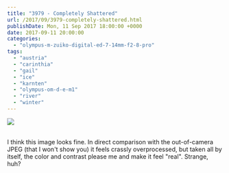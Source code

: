 ```yaml
---
title: "3979 - Completely Shattered"
url: /2017/09/3979-completely-shattered.html
publishDate: Mon, 11 Sep 2017 18:00:00 +0000
date: 2017-09-11 20:00:00
categories: 
  - "olympus-m-zuiko-digital-ed-7-14mm-f2-8-pro"
tags: 
  - "austria"
  - "carinthia"
  - "gail"
  - "ice"
  - "karnten"
  - "olympus-om-d-e-m1"
  - "river"
  - "winter"
---
```

<div class="container">
<div class="center"><a target="_blank" href="https://d25zfm9zpd7gm5.cloudfront.net/1200x1200/2017/20170108_140607_lr.jpg"><img class="webfeedsFeaturedVisual" src="https://d25zfm9zpd7gm5.cloudfront.net/0600x0600/2017/20170108_140607_lr.jpg" /></a></div>
</div>
<br />

I think this image looks fine. In direct comparison with the out-of-camera JPEG (that I won't show you) it feels crassly overprocessed, but taken all by itself, the color and contrast please me and make it feel "real". Strange, huh?
